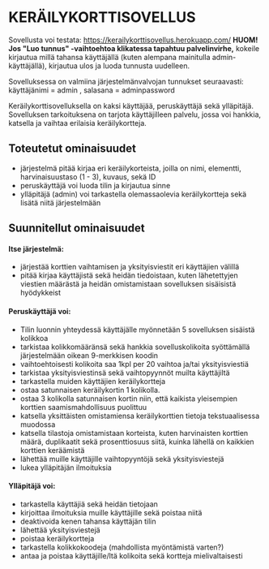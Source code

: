 # KERÄILYKORTTISOVELLUS

Sovellusta voi testata: https://kerailykorttisovellus.herokuapp.com/
**HUOM! Jos "Luo tunnus" -vaihtoehtoa klikatessa tapahtuu palvelinvirhe,** kokeile kirjautua millä tahansa käyttäjällä (kuten alempana mainitulla admin-käyttäjällä), kirjautua ulos ja luoda tunnusta uudelleen. 

Sovelluksessa on valmiina järjestelmänvalvojan tunnukset seuraavasti: käyttäjänimi = admin , salasana = adminpassword 

Keräilykorttisovelluksella on kaksi käyttäjää, peruskäyttäjä sekä ylläpitäjä. Sovelluksen tarkoituksena on tarjota käyttäjilleen palvelu, jossa voi hankkia, katsella ja vaihtaa erilaisia keräilykortteja.

## Toteutetut ominaisuudet

- järjestelmä pitää kirjaa eri keräilykorteista, joilla on nimi, elementti, harvinaisuustaso (1 - 3), kuvaus, sekä ID
- peruskäyttäjä voi luoda tilin ja kirjautua sinne
- ylläpitäjä (admin) voi tarkastella olemassaolevia keräilykortteja sekä lisätä niitä järjestelmään

## Suunnitellut ominaisuudet

#### Itse järjestelmä:

- järjestää korttien vaihtamisen ja yksityisviestit eri käyttäjien välillä
- pitää kirjaa käyttäjistä sekä heidän tiedoistaan, kuten lähetettyjen viestien määrästä ja heidän omistamistaan sovelluksen sisäisistä hyödykkeist

#### Peruskäyttäjä voi:

- Tilin luonnin yhteydessä käyttäjälle myönnetään 5 sovelluksen sisäistä kolikkoa
- tarkistaa kolikkomääränsä sekä hankkia sovelluskolikoita syöttämällä järjestelmään oikean 9-merkkisen koodin
- vaihtoehtoisesti kolikoita saa 1kpl per 20 vaihtoa ja/tai yksityisviestiä
- tarkistaa yksityisviestinsä sekä vaihtopyynnöt muilta käyttäjiltä
- tarkastella muiden käyttäjien keräilykortteja
- ostaa satunnaisen keräilykortin 1 kolikolla. 
- ostaa 3 kolikolla satunnaisen kortin niin, että kaikista yleisempien korttien saamismahdollisuus puolittuu
- katsella yksittäisten omistamiensa keräilykorttien tietoja tekstuaalisessa muodossa
- katsella tilastoja omistamistaan korteista, kuten harvinaisten korttien määrä, duplikaatit sekä prosenttiosuus siitä, kuinka lähellä on kaikkien korttien keräämistä
- lähettää muille käyttäjille vaihtopyyntöjä sekä yksityisviestejä
- lukea ylläpitäjän ilmoituksia

#### Ylläpitäjä voi:

- tarkastella käyttäjiä sekä heidän tietojaan
- kirjoittaa ilmoituksia muille käyttäjille sekä poistaa niitä
- deaktivoida kenen tahansa käyttäjän tilin
- lähettää yksityisviestejä
- poistaa keräilykortteja
- tarkastella kolikkokoodeja (mahdollista myöntämistä varten?)
- antaa ja poistaa käyttäjille/ltä kolikoita sekä kortteja mielivaltaisesti

